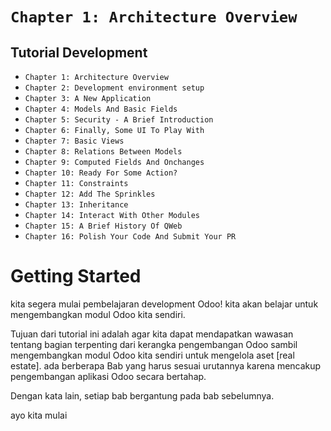 # `Chapter 1: Architecture Overview`

## Tutorial Development

* `Chapter 1: Architecture Overview`
* `Chapter 2: Development environment setup`
* `Chapter 3: A New Application`
* `Chapter 4: Models And Basic Fields`
* `Chapter 5: Security - A Brief Introduction`
* `Chapter 6: Finally, Some UI To Play With`
* `Chapter 7: Basic Views`
* `Chapter 8: Relations Between Models`
* `Chapter 9: Computed Fields And Onchanges`
* `Chapter 10: Ready For Some Action?`
* `Chapter 11: Constraints`
* `Chapter 12: Add The Sprinkles`
* `Chapter 13: Inheritance`
* `Chapter 14: Interact With Other Modules`
* `Chapter 15: A Brief History Of QWeb`
* `Chapter 16: Polish Your Code And Submit Your PR`

# Getting Started

kita segera mulai pembelajaran development Odoo! kita akan belajar untuk mengembangkan modul Odoo kita sendiri.

Tujuan dari tutorial ini adalah agar kita dapat mendapatkan wawasan tentang bagian terpenting dari kerangka pengembangan Odoo sambil mengembangkan modul Odoo kita sendiri untuk mengelola aset [real estate]. ada berberapa Bab yang harus sesuai urutannya karena mencakup pengembangan aplikasi Odoo secara bertahap.

Dengan kata lain, setiap bab bergantung pada bab sebelumnya.

ayo kita mulai
